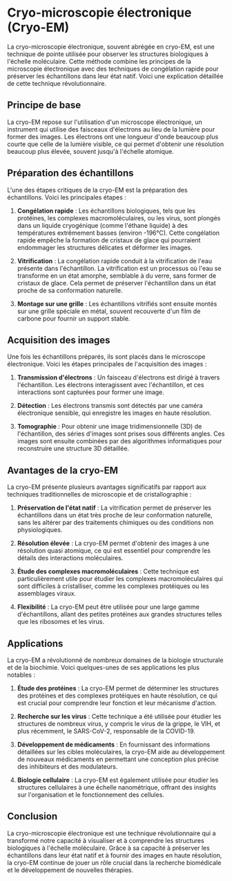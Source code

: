 # Cryo-microscopie électronique (Cryo-EM)

La cryo-microscopie électronique, souvent abrégée en cryo-EM, est une technique de pointe utilisée pour observer les structures biologiques à l'échelle moléculaire. Cette méthode combine les principes de la microscopie électronique avec des techniques de congélation rapide pour préserver les échantillons dans leur état natif. Voici une explication détaillée de cette technique révolutionnaire.

## Principe de base

La cryo-EM repose sur l'utilisation d'un microscope électronique, un instrument qui utilise des faisceaux d'électrons au lieu de la lumière pour former des images. Les électrons ont une longueur d'onde beaucoup plus courte que celle de la lumière visible, ce qui permet d'obtenir une résolution beaucoup plus élevée, souvent jusqu'à l'échelle atomique.

## Préparation des échantillons

L'une des étapes critiques de la cryo-EM est la préparation des échantillons. Voici les principales étapes :

1. **Congélation rapide** : Les échantillons biologiques, tels que les protéines, les complexes macromoléculaires, ou les virus, sont plongés dans un liquide cryogénique (comme l'éthane liquide) à des températures extrêmement basses (environ -196°C). Cette congélation rapide empêche la formation de cristaux de glace qui pourraient endommager les structures délicates et déformer les images.

2. **Vitrification** : La congélation rapide conduit à la vitrification de l'eau présente dans l'échantillon. La vitrification est un processus où l'eau se transforme en un état amorphe, semblable à du verre, sans former de cristaux de glace. Cela permet de préserver l'échantillon dans un état proche de sa conformation naturelle.

3. **Montage sur une grille** : Les échantillons vitrifiés sont ensuite montés sur une grille spéciale en métal, souvent recouverte d'un film de carbone pour fournir un support stable.

## Acquisition des images

Une fois les échantillons préparés, ils sont placés dans le microscope électronique. Voici les étapes principales de l'acquisition des images :

1. **Transmission d'électrons** : Un faisceau d'électrons est dirigé à travers l'échantillon. Les électrons interagissent avec l'échantillon, et ces interactions sont capturées pour former une image.

2. **Détection** : Les électrons transmis sont détectés par une caméra électronique sensible, qui enregistre les images en haute résolution.

3. **Tomographie** : Pour obtenir une image tridimensionnelle (3D) de l'échantillon, des séries d'images sont prises sous différents angles. Ces images sont ensuite combinées par des algorithmes informatiques pour reconstruire une structure 3D détaillée.

## Avantages de la cryo-EM

La cryo-EM présente plusieurs avantages significatifs par rapport aux techniques traditionnelles de microscopie et de cristallographie :

1. **Préservation de l'état natif** : La vitrification permet de préserver les échantillons dans un état très proche de leur conformation naturelle, sans les altérer par des traitements chimiques ou des conditions non physiologiques.

2. **Résolution élevée** : La cryo-EM permet d'obtenir des images à une résolution quasi atomique, ce qui est essentiel pour comprendre les détails des interactions moléculaires.

3. **Étude des complexes macromoléculaires** : Cette technique est particulièrement utile pour étudier les complexes macromoléculaires qui sont difficiles à cristalliser, comme les complexes protéiques ou les assemblages viraux.

4. **Flexibilité** : La cryo-EM peut être utilisée pour une large gamme d'échantillons, allant des petites protéines aux grandes structures telles que les ribosomes et les virus.

## Applications

La cryo-EM a révolutionné de nombreux domaines de la biologie structurale et de la biochimie. Voici quelques-unes de ses applications les plus notables :

1. **Étude des protéines** : La cryo-EM permet de déterminer les structures des protéines et des complexes protéiques en haute résolution, ce qui est crucial pour comprendre leur fonction et leur mécanisme d'action.

2. **Recherche sur les virus** : Cette technique a été utilisée pour étudier les structures de nombreux virus, y compris le virus de la grippe, le VIH, et plus récemment, le SARS-CoV-2, responsable de la COVID-19.

3. **Développement de médicaments** : En fournissant des informations détaillées sur les cibles moléculaires, la cryo-EM aide au développement de nouveaux médicaments en permettant une conception plus précise des inhibiteurs et des modulateurs.

4. **Biologie cellulaire** : La cryo-EM est également utilisée pour étudier les structures cellulaires à une échelle nanométrique, offrant des insights sur l'organisation et le fonctionnement des cellules.

## Conclusion

La cryo-microscopie électronique est une technique révolutionnaire qui a transformé notre capacité à visualiser et à comprendre les structures biologiques à l'échelle moléculaire. Grâce à sa capacité à préserver les échantillons dans leur état natif et à fournir des images en haute résolution, la cryo-EM continue de jouer un rôle crucial dans la recherche biomédicale et le développement de nouvelles thérapies.